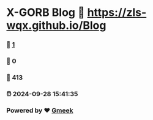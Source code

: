 # X-GORB Blog :link: https://zls-wqx.github.io/Blog 
### :page_facing_up: [1](https://zls-wqx.github.io/Blog/tag.html) 
### :speech_balloon: 0 
### :hibiscus: 413 
### :alarm_clock: 2024-09-28 15:41:35 
### Powered by :heart: [Gmeek](https://github.com/Meekdai/Gmeek)
